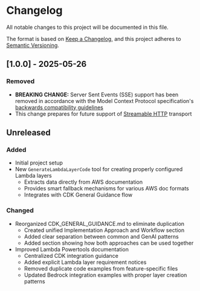 # Changelog

All notable changes to this project will be documented in this file.

The format is based on [Keep a Changelog](https://keepachangelog.com/en/1.0.0/),
and this project adheres to [Semantic Versioning](https://semver.org/spec/v2.0.0.html).

## [1.0.0] - 2025-05-26

### Removed

- **BREAKING CHANGE:** Server Sent Events (SSE) support has been removed in accordance with the Model Context Protocol specification's [backwards compatibility guidelines](https://modelcontextprotocol.io/specification/2025-03-26/basic/transports#backwards-compatibility)
- This change prepares for future support of [Streamable HTTP](https://modelcontextprotocol.io/specification/draft/basic/transports#streamable-http) transport

## Unreleased

### Added

- Initial project setup
- New `GenerateLambdaLayerCode` tool for creating properly configured Lambda layers
  - Extracts data directly from AWS documentation
  - Provides smart fallback mechanisms for various AWS doc formats
  - Integrates with CDK General Guidance flow

### Changed

- Reorganized CDK_GENERAL_GUIDANCE.md to eliminate duplication
  - Created unified Implementation Approach and Workflow section
  - Added clear separation between common and GenAI patterns
  - Added section showing how both approaches can be used together
- Improved Lambda Powertools documentation
  - Centralized CDK integration guidance
  - Added explicit Lambda layer requirement notices
  - Removed duplicate code examples from feature-specific files
  - Updated Bedrock integration examples with proper layer creation patterns
